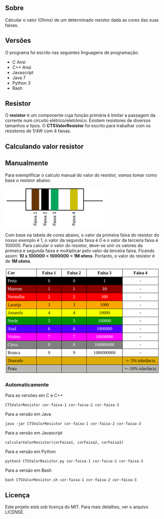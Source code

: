 ## Sobre
Calcular o valor (Ohms) de um determinado resistor dada as cores das suas faixas.

## Versões
O programa foi escrito nas seguintes linguagens de programação:

* C Ansi
* C++ Ansi
* Javascript
* Java 7
* Python 3
* Bash

## Resistor
O **resistor** é um componente cuja função primária é limitar a passagem da corrente num circuito elétrico/eletrônico. Existem resistores de diversos tamanhos e tipos. O **CTSValorResistor** foi escrito para trabalhar com os resistores de 1/4W com 4 faixas.

## Calculando valor resistor

## Manualmente
Para exemplificar o calculo manual do valor do resistor, vamos tomar como base o resistor abaixo:

![](referencias/resistor-exemplo.png)

Com base na tabela de cores abaixo, o valor da primeira faixa do resistor do nosso exemplo é 1, o valor da segunda faixa é 0 e o valor da terceira faixa é 100000. Para calcular o valor do resistor, deve-se unir os valores da primeira e segunda faixa e multiplicar pelo valor da terceira faixa. Ficando assim: **10 x 100000 = 1000000 = 1M ohms**. Portanto, o valor do resistor é de **1M ohms**.

![](referencias/tabelacores.png)


### Automaticamente
Para as versões em C e C++
```
CTSValorResistor cor-faixa-1 cor-faixa-2 cor-faixa-3
```

Para a versão em Java
```
java -jar CTSValorResistor cor-faixa-1 cor-faixa-2 cor-faixa-3
```

Para a versão em Javascript
```
calcularValorResistor(corFaixa1, corFaixa2, corFaixa3)
```

Para a versão em Python
```
python3 CTSValorResistor.py cor-faixa-1 cor-faixa-2 cor-faixa-3
```

Para a versão em Bash
```
bash CTSValorResistor.sh cor-faixa-1 cor-faixa-2 cor-faixa-3
```

## Licença
Este projeto está sob licença do MIT. Para mais detalhes, ver o arquivo LICENSE.
